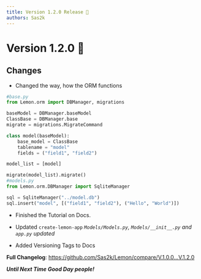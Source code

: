 ```yaml
---
title: Version 1.2.0 Release 💾
authors: Sas2k
---
```


# Version 1.2.0 💾

## Changes

- Changed the way, how the ORM functions
```python
#base.py
from Lemon.orm import DBManager, migrations

baseModel = DBManager.baseModel
ClassBase = DBManager.base
migrate = migrations.MigrateCommand

class model(baseModel):
    base_model = ClassBase
    tablename = "model"
    fields = ("field1", "field2")

model_list = [model]

migrate(model_list).migrate()
#models.py
from Lemon.orm.DBManager import SqliteManager

sql = SqliteManager("../model.db")
sql.insert("model", [("field1", "field2"), ("Hello", "World")])
```

- Finished the Tutorial on Docs.
  
- Updated `create-lemon-app`
  *`Models/Models.py`, `Models/__init__.py` and `app.py` updated*

- Added Versioning Tags to Docs

**Full Changelog**: https://github.com/Sas2k/Lemon/compare/V.1.0.0...V.1.2.0

_**Until Next Time Good Day people!**_